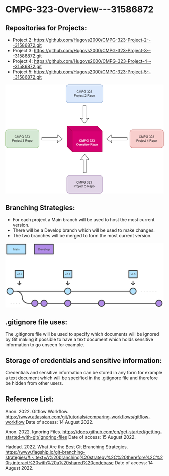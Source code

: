 # CMPG-323-Overview---31586872

## Repositories for Projects:
- Project 2: https://github.com/Hugovs2000/CMPG-323-Project-2---31586872.git
- Project 3: https://github.com/Hugovs2000/CMPG-323-Project-3---31586872.git
- Project 4: https://github.com/Hugovs2000/CMPG-323-Project-4---31586872.git
- Project 5: https://github.com/Hugovs2000/CMPG-323-Project-5---31586872.git

<img src="RepoDiagram.png" alt="Repo Diagram">

## Branching Strategies:
- For each project a Main branch will be used to host the most current version.
- There will be a Develop branch which will be used to make changes.
- The two branches will be merged to form the most current version.

<img src="Branching.svg" alt="Branching Diagram">

## .gitignore file uses:
The .gitignore file will be used to specify which documents will be ignored
by Git making it possible to have a text document which holds sensitive
information to go unseen for example.

## Storage of credentials and sensitive information:
Credentials and sensitive information can be stored in any form for example a
text document which will be specified in the .gitignore file and therefore be 
hidden from other users.

## Reference List:
Anon. 2022. Gitflow Workflow. https://www.atlassian.com/git/tutorials/comparing-workflows/gitflow-workflow Date of access: 14 August 2022.

Anon. 2022. Ignoring Files. https://docs.github.com/en/get-started/getting-started-with-git/ignoring-files Date of access: 15 August 2022.

Haddad. 2022. What Are the Best Git Branching Strategies. https://www.flagship.io/git-branching-strategies/#:~:text=A%20branching%20strategy%2C%20therefore%2C%20is,interact%20with%20a%20shared%20codebase Date of access: 14 August 2022.
